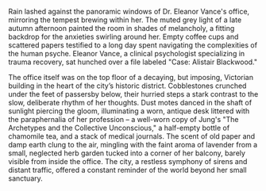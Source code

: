 Rain lashed against the panoramic windows of Dr. Eleanor Vance's office, mirroring the tempest brewing within her.  The muted grey light of a late autumn afternoon painted the room in shades of melancholy, a fitting backdrop for the anxieties swirling around her.  Empty coffee cups and scattered papers testified to a long day spent navigating the complexities of the human psyche.  Eleanor Vance, a clinical psychologist specializing in trauma recovery, sat hunched over a file labeled "Case:  Alistair Blackwood."  

The office itself was on the top floor of a decaying, but imposing, Victorian building in the heart of the city’s historic district.  Cobblestones crunched under the feet of passersby below, their hurried steps a stark contrast to the slow, deliberate rhythm of her thoughts.  Dust motes danced in the shaft of sunlight piercing the gloom, illuminating a worn, antique desk littered with the paraphernalia of her profession – a well-worn copy of Jung's "The Archetypes and the Collective Unconscious," a half-empty bottle of chamomile tea, and a stack of medical journals.  The scent of old paper and damp earth clung to the air, mingling with the faint aroma of lavender from a small, neglected herb garden tucked into a corner of her balcony, barely visible from inside the office.  The city, a restless symphony of sirens and distant traffic, offered a constant reminder of the world beyond her small sanctuary.
